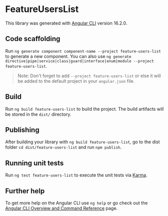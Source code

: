 # FeatureUsersList

This library was generated with [Angular CLI](https://github.com/angular/angular-cli) version 16.2.0.

## Code scaffolding

Run `ng generate component component-name --project feature-users-list` to generate a new component. You can also use `ng generate directive|pipe|service|class|guard|interface|enum|module --project feature-users-list`.
> Note: Don't forget to add `--project feature-users-list` or else it will be added to the default project in your `angular.json` file. 

## Build

Run `ng build feature-users-list` to build the project. The build artifacts will be stored in the `dist/` directory.

## Publishing

After building your library with `ng build feature-users-list`, go to the dist folder `cd dist/feature-users-list` and run `npm publish`.

## Running unit tests

Run `ng test feature-users-list` to execute the unit tests via [Karma](https://karma-runner.github.io).

## Further help

To get more help on the Angular CLI use `ng help` or go check out the [Angular CLI Overview and Command Reference](https://angular.io/cli) page.
